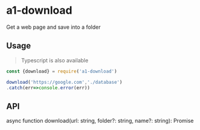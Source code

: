 # a1-download

Get a web page and save into a folder

## Usage

> Typescript is also available

```javascript
const {download} = require('a1-download')

download('https://google.com','./database')
.catch(err=>console.error(err))
```

## API

async function download(url: string, folder?: string, name?: string): Promise<void>
